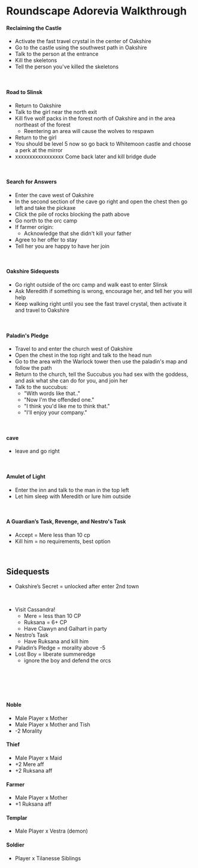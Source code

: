# Roundscape Adorevia Walkthrough

#### Reclaiming the Castle
- Activate the fast travel crystal in the center of Oakshire
- Go to the castle using the southwest path in Oakshire
- Talk to the person at the entrance
- Kill the skeletons
- Tell the person you've killed the skeletons

<br>

#### Road to Slinsk
- Return to Oakshire
- Talk to the girl near the north exit
- Kill five wolf packs in the forest north of Oakshire and in the area northeast of the forest
  - Reentering an area will cause the wolves to respawn
- Return to the girl
- You should be level 5 now so go back to Whitemoon castle and choose a perk at the mirror
- xxxxxxxxxxxxxxxxx Come back later and kill bridge dude

<br>

#### Search for Answers
- Enter the cave west of Oakshire
- In the second section of the cave go right and open the chest then go left and take the pickaxe
- Click the pile of rocks blocking the path above
- Go north to the orc camp
- If farmer origin:
  - Acknowledge that she didn't kill your father
- Agree to her offer to stay
- Tell her you are happy to have her join

<br>

#### Oakshire Sidequests
- Go right outside of the orc camp and walk east to enter Slinsk
- Ask Meredith if something is wrong, encourage her, and tell her you will help
- Keep walking right until you see the fast travel crystal, then activate it and travel to Oakshire

<br>

#### Paladin's Pledge
- Travel to and enter the church west of Oakshire
- Open the chest in the top right and talk to the head nun
- Go to the area with the Warlock tower then use the paladin's map and follow the path
- Return to the church, tell the Succubus you had sex with the goddess, and ask what she can do for you, and join her
- Talk to the succubus:
  - "With words like that.."
  - "Now I'm the offended one."
  - "I think you'd like me to think that."
  - "I'll enjoy your company."
  
<br>

#### cave
- leave and go right

<br>

#### Amulet of Light
- Enter the inn and talk to the man in the top left
- Let him sleep with Meredith or lure him outside

<br>

#### A Guardian’s Task, Revenge, and Nestro's Task
- Accept = Mere less than 10 cp
- Kill him = no requirements, best option

<br>

## Sidequests
- Oakshire’s Secret = unlocked after enter 2nd town

<br>

- Visit Cassandra!
  - Mere = less than 10 CP 
  - Ruksana = 6+ CP
  - Have Clawyn and Galhart in party
- Nestro’s Task
  - Have Ruksana and kill him
- Paladin’s Pledge = morality above -5
- Lost Boy = liberate summeredge
  - ignore the boy and defend the orcs

<br>
<br>
<br>
<br>

#### Noble
- Male Player x Mother
- Male Player x Mother and Tish
- -2 Morality

#### Thief
- Male Player x Maid
- +2 Mere aff
- +2 Ruksana aff

#### Farmer
- Male Player x Mother
- +1 Ruksana aff

#### Templar
- Male Player x Vestra (demon)

#### Soldier
- Player x Tilanesse Siblings
